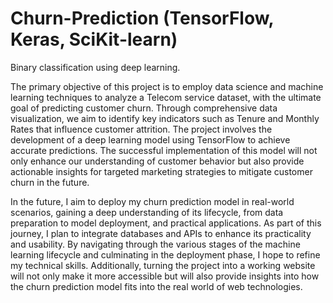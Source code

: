 # Churn-Prediction (TensorFlow, Keras, SciKit-learn)
Binary classification using deep learning.

The primary objective of this project is to employ data science and machine learning techniques to analyze a Telecom service dataset, with the ultimate goal of predicting customer churn. Through comprehensive data visualization, we aim to identify key indicators such as Tenure and Monthly Rates that influence customer attrition. The project involves the development of a deep learning model using TensorFlow to achieve accurate predictions. The successful implementation of this model will not only enhance our understanding of customer behavior but also provide actionable insights for targeted marketing strategies to mitigate customer churn in the future.

In the future, I aim to deploy my churn prediction model in real-world scenarios, gaining a deep understanding of its lifecycle, from data preparation to model deployment, and practical applications. As part of this journey, I plan to integrate databases and APIs to enhance its practicality and usability. By navigating through the various stages of the machine learning lifecycle and culminating in the deployment phase, I hope to refine my technical skills. Additionally, turning the project into a working website will not only make it more accessible but will also provide insights into how the churn prediction model fits into the real world of web technologies.
